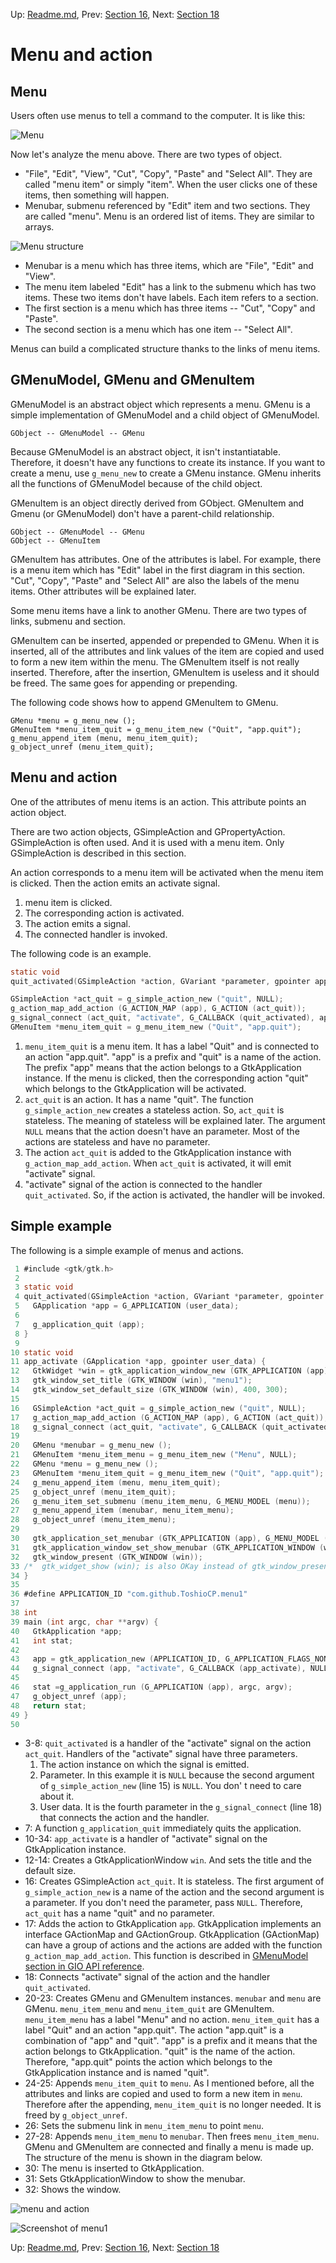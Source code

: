Up: [Readme.md](../Readme.md),  Prev: [Section 16](sec16.md), Next: [Section 18](sec18.md)

# Menu and action

## Menu

Users often use menus to tell a command to the computer.
It is like this:

![Menu](../image/menu.png)

Now let's analyze the menu above.
There are two types of object.

- "File", "Edit", "View", "Cut", "Copy", "Paste" and "Select All".
They are called "menu item" or simply "item".
When the user clicks one of these items, then something will happen.
- Menubar, submenu referenced by "Edit" item and two sections.
They are called "menu".
Menu is an ordered list of items.
They are similar to arrays.

![Menu structure](../image/menu_structure.png)

- Menubar is a menu which has three items, which are "File", "Edit" and "View".
- The menu item labeled "Edit" has a link to the submenu which has two items.
These two items don't have labels.
Each item refers to a section.
- The first section is a menu which has three items -- "Cut", "Copy" and "Paste".
- The second section is a menu which has one item -- "Select All".

Menus can build a complicated structure thanks to the links of menu items.

## GMenuModel, GMenu and GMenuItem

GMenuModel is an abstract object which represents a menu.
GMenu is a simple implementation of GMenuModel and a child object of GMenuModel.

    GObject -- GMenuModel -- GMenu

Because GMenuModel is an abstract object, it isn't instantiatable.
Therefore, it doesn't have any functions to create its instance.
If you want to create a menu, use `g_menu_new` to create a GMenu instance.
GMenu inherits all the functions of GMenuModel because of the child object.

GMenuItem is an object directly derived from GObject.
GMenuItem and Gmenu (or GMenuModel) don't have a parent-child relationship.

    GObject -- GMenuModel -- GMenu
    GObject -- GMenuItem

GMenuItem has attributes.
One of the attributes is label.
For example, there is a menu item which has "Edit" label in the first diagram in this section.
"Cut", "Copy", "Paste" and "Select All" are also the labels of the menu items.
Other attributes will be explained later.

Some menu items have a link to another GMenu.
There are two types of links, submenu and section.

GMenuItem can be inserted, appended or prepended to GMenu.
When it is inserted, all of the attributes and link values of the item are copied and used to form a new item within the menu.
The GMenuItem itself is not really inserted.
Therefore, after the insertion, GMenuItem is useless and it should be freed.
The same goes for appending or prepending.

The following code shows how to append GMenuItem to GMenu.

    GMenu *menu = g_menu_new ();
    GMenuItem *menu_item_quit = g_menu_item_new ("Quit", "app.quit");
    g_menu_append_item (menu, menu_item_quit);
    g_object_unref (menu_item_quit);

## Menu and action

One of the attributes of menu items is an action.
This attribute points an action object.

There are two action objects, GSimpleAction and GPropertyAction.
GSimpleAction is often used.
And it is used with a menu item.
Only GSimpleAction is described in this section.

An action corresponds to a menu item will be activated when the menu item is clicked.
Then the action emits an activate signal.

1. menu item is clicked.
2. The corresponding action is activated.
3. The action emits a signal.
4. The connected handler is invoked.


The following code is an example.

~~~C
static void
quit_activated(GSimpleAction *action, GVariant *parameter, gpointer app) { ... ... ...}

GSimpleAction *act_quit = g_simple_action_new ("quit", NULL);
g_action_map_add_action (G_ACTION_MAP (app), G_ACTION (act_quit));
g_signal_connect (act_quit, "activate", G_CALLBACK (quit_activated), app);
GMenuItem *menu_item_quit = g_menu_item_new ("Quit", "app.quit");
~~~

1. `menu_item_quit` is a menu item.
It has a label "Quit" and is connected to an action "app.quit".
"app" is a prefix and "quit" is a name of the action.
The prefix "app" means that the action belongs to a GtkApplication instance.
If the menu is clicked, then the corresponding action "quit" which belongs to the GtkApplication will be activated.
2. `act_quit` is an action.
It has a name "quit".
The function `g_simple_action_new` creates a stateless action.
So, `act_quit` is stateless.
The meaning of stateless will be explained later.
The argument `NULL` means that the action doesn't have an parameter.
Most of the actions are stateless and have no parameter.
3. The action `act_quit` is added to the GtkApplication instance with `g_action_map_add_action`.
When `act_quit` is activated, it will emit "activate" signal.
4. "activate" signal of the action is connected to the handler `quit_activated`.
So, if the action is activated, the handler will be invoked.

## Simple example

The following is a simple example of menus and actions.

~~~C
 1 #include <gtk/gtk.h>
 2 
 3 static void
 4 quit_activated(GSimpleAction *action, GVariant *parameter, gpointer user_data) {
 5   GApplication *app = G_APPLICATION (user_data);
 6 
 7   g_application_quit (app);
 8 }
 9 
10 static void
11 app_activate (GApplication *app, gpointer user_data) {
12   GtkWidget *win = gtk_application_window_new (GTK_APPLICATION (app));
13   gtk_window_set_title (GTK_WINDOW (win), "menu1");
14   gtk_window_set_default_size (GTK_WINDOW (win), 400, 300);
15 
16   GSimpleAction *act_quit = g_simple_action_new ("quit", NULL);
17   g_action_map_add_action (G_ACTION_MAP (app), G_ACTION (act_quit));
18   g_signal_connect (act_quit, "activate", G_CALLBACK (quit_activated), app);
19 
20   GMenu *menubar = g_menu_new ();
21   GMenuItem *menu_item_menu = g_menu_item_new ("Menu", NULL);
22   GMenu *menu = g_menu_new ();
23   GMenuItem *menu_item_quit = g_menu_item_new ("Quit", "app.quit");
24   g_menu_append_item (menu, menu_item_quit);
25   g_object_unref (menu_item_quit);
26   g_menu_item_set_submenu (menu_item_menu, G_MENU_MODEL (menu));
27   g_menu_append_item (menubar, menu_item_menu);
28   g_object_unref (menu_item_menu);
29 
30   gtk_application_set_menubar (GTK_APPLICATION (app), G_MENU_MODEL (menubar));
31   gtk_application_window_set_show_menubar (GTK_APPLICATION_WINDOW (win), TRUE);
32   gtk_window_present (GTK_WINDOW (win));
33 /*  gtk_widget_show (win); is also OKay instead of gtk_window_present. */
34 }
35 
36 #define APPLICATION_ID "com.github.ToshioCP.menu1"
37 
38 int
39 main (int argc, char **argv) {
40   GtkApplication *app;
41   int stat;
42 
43   app = gtk_application_new (APPLICATION_ID, G_APPLICATION_FLAGS_NONE);
44   g_signal_connect (app, "activate", G_CALLBACK (app_activate), NULL);
45 
46   stat =g_application_run (G_APPLICATION (app), argc, argv);
47   g_object_unref (app);
48   return stat;
49 }
50 
~~~

- 3-8: `quit_activated` is a handler of the "activate" signal on the  action `act_quit`.
Handlers of the "activate" signal have three parameters.
  1. The action instance on which the signal is emitted.
  2. Parameter.
In this example it is `NULL` because the second argument of `g_simple_action_new` (line 15) is `NULL`.
You don' t need to care about it.
  3. User data.
It is the fourth parameter in the `g_signal_connect` (line 18) that connects the action and the handler.
- 7: A function `g_application_quit` immediately quits the application.
- 10-34: `app_activate` is a handler of "activate" signal on the GtkApplication instance.
- 12-14: Creates a GtkApplicationWindow `win`. And sets the title and the default size.
- 16: Creates GSimpleAction `act_quit`.
It is stateless.
The first argument of `g_simple_action_new` is a name of the action and the second argument is a parameter.
If you don't need the parameter, pass `NULL`.
Therefore, `act_quit` has a name "quit" and no parameter.
- 17: Adds the action to GtkApplication `app`.
GtkApplication implements an interface GActionMap and GActionGroup.
GtkApplication (GActionMap) can have a group of actions and the actions are added with the function `g_action_map_add_action`.
This function is described in [GMenuModel section in GIO API reference](https://developer.gnome.org/gio/stable/GActionMap.html#g-action-map-add-action).
- 18: Connects "activate" signal of the action and the handler `quit_activated`.
- 20-23: Creates GMenu and GMenuItem instances.
`menubar` and `menu` are GMenu.
`menu_item_menu` and `menu_item_quit` are GMenuItem.
`menu_item_menu` has a label "Menu" and no action.
`menu_item_quit` has a label "Quit" and an action "app.quit".
The action "app.quit" is a combination of "app" and "quit".
"app" is a prefix and it means that the action belongs to GtkApplication. "quit" is the name of the action.
Therefore, "app.quit" points the action which belongs to the GtkApplication instance and is named "quit".
- 24-25: Appends `menu_item_quit` to `menu`.
As I mentioned before, all the attributes and links are copied and used to form a new item in `menu`.
Therefore after the appending, `menu_item_quit` is no longer needed.
It is freed by `g_object_unref`.
- 26: Sets the submenu link in `menu_item_menu` to point `menu`.
- 27-28: Appends `menu_item_menu` to `menubar`.
Then frees `menu_item_menu`.
GMenu and GMenuItem are connected and finally a menu is made up.
The structure of the menu is shown in the diagram below.
- 30: The menu is inserted to GtkApplication.
- 31: Sets GtkApplicationWindow to show the menubar.
- 32: Shows the window.

![menu and action](../image/menu1.png)

![Screenshot of menu1](../image/menu1_screenshot.png)


Up: [Readme.md](../Readme.md),  Prev: [Section 16](sec16.md), Next: [Section 18](sec18.md)
